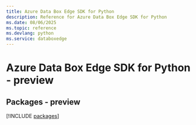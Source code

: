 ```yaml
---
title: Azure Data Box Edge SDK for Python
description: Reference for Azure Data Box Edge SDK for Python
ms.date: 08/06/2025
ms.topic: reference
ms.devlang: python
ms.service: databoxedge
---
```

# Azure Data Box Edge SDK for Python - preview
## Packages - preview
[!INCLUDE [packages](data-box-edge-index.md)]